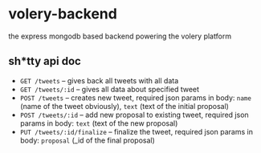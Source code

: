 # volery-backend

the express mongodb based backend powering the volery platform

## sh\*tty api doc

- `GET /tweets` – gives back all tweets with all data
- `GET /tweets/:id` – gives all data about specified tweet
- `POST /tweets` – creates new tweet, required json params in body: `name` (name of the tweet obviously), `text` (text of the initial proposal)
- `POST /tweets/:id` – add new proposal to existing tweet, required json params in body: `text` (text of the new proposal)
- `PUT /tweets/:id/finalize` – finalize the tweet, required json params in body: `proposal` (\_id of the final proposal)
